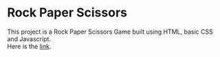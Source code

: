 # Rock Paper Scissors  
This project is a Rock Paper Scissors Game built using HTML, basic CSS and Javascript.   
Here is the [link](https://codepen.io/oussamaty/full/rQYmoo).
